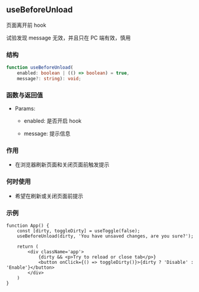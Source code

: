 ## useBeforeUnload

页面离开前 hook

试验发现 message 无效，并且只在 PC 端有效，慎用

### 结构

```ts
function useBeforeUnload(
    enabled: boolean | (() => boolean) = true, 
    message?: string): void;
```

### 函数与返回值

- Params:

    - enabled: 是否开启 hook

    - message: 提示信息

### 作用

- 在浏览器刷新页面和关闭页面前触发提示

### 何时使用

- 希望在刷新或关闭页面前提示

### 示例

```tsx
function App() {
    const [dirty, toggleDirty] = useToggle(false);
    useBeforeUnload(dirty, 'You have unsaved changes, are you sure?');

    return (
        <div className='app'>
            {dirty && <p>Try to reload or close tab</p>}
            <button onClick={() => toggleDirty()}>{dirty ? 'Disable' : 'Enable'}</button>
        </div>
    )
}
```

